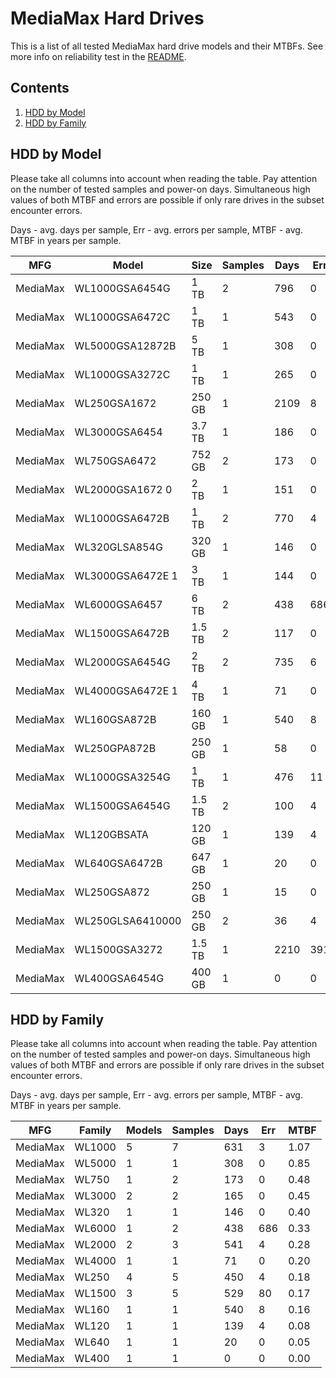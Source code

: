 MediaMax Hard Drives
====================

This is a list of all tested MediaMax hard drive models and their MTBFs. See more
info on reliability test in the [README](https://github.com/linuxhw/SMART).

Contents
--------

1. [ HDD by Model  ](#hdd-by-model)
2. [ HDD by Family ](#hdd-by-family)

HDD by Model
------------

Please take all columns into account when reading the table. Pay attention on the
number of tested samples and power-on days. Simultaneous high values of both MTBF
and errors are possible if only rare drives in the subset encounter errors.

Days - avg. days per sample,
Err  - avg. errors per sample,
MTBF - avg. MTBF in years per sample.

| MFG       | Model              | Size   | Samples | Days  | Err   | MTBF |
|-----------|--------------------|--------|---------|-------|-------|------|
| MediaMax  | WL1000GSA6454G     | 1 TB   | 2       | 796   | 0     | 2.18   |
| MediaMax  | WL1000GSA6472C     | 1 TB   | 1       | 543   | 0     | 1.49   |
| MediaMax  | WL5000GSA12872B    | 5 TB   | 1       | 308   | 0     | 0.85   |
| MediaMax  | WL1000GSA3272C     | 1 TB   | 1       | 265   | 0     | 0.73   |
| MediaMax  | WL250GSA1672       | 250 GB | 1       | 2109  | 8     | 0.64   |
| MediaMax  | WL3000GSA6454      | 3.7 TB | 1       | 186   | 0     | 0.51   |
| MediaMax  | WL750GSA6472       | 752 GB | 2       | 173   | 0     | 0.48   |
| MediaMax  | WL2000GSA1672 0    | 2 TB   | 1       | 151   | 0     | 0.42   |
| MediaMax  | WL1000GSA6472B     | 1 TB   | 2       | 770   | 4     | 0.40   |
| MediaMax  | WL320GLSA854G      | 320 GB | 1       | 146   | 0     | 0.40   |
| MediaMax  | WL3000GSA6472E 1   | 3 TB   | 1       | 144   | 0     | 0.40   |
| MediaMax  | WL6000GSA6457      | 6 TB   | 2       | 438   | 686   | 0.33   |
| MediaMax  | WL1500GSA6472B     | 1.5 TB | 2       | 117   | 0     | 0.32   |
| MediaMax  | WL2000GSA6454G     | 2 TB   | 2       | 735   | 6     | 0.21   |
| MediaMax  | WL4000GSA6472E 1   | 4 TB   | 1       | 71    | 0     | 0.20   |
| MediaMax  | WL160GSA872B       | 160 GB | 1       | 540   | 8     | 0.16   |
| MediaMax  | WL250GPA872B       | 250 GB | 1       | 58    | 0     | 0.16   |
| MediaMax  | WL1000GSA3254G     | 1 TB   | 1       | 476   | 11    | 0.11   |
| MediaMax  | WL1500GSA6454G     | 1.5 TB | 2       | 100   | 4     | 0.08   |
| MediaMax  | WL120GBSATA        | 120 GB | 1       | 139   | 4     | 0.08   |
| MediaMax  | WL640GSA6472B      | 647 GB | 1       | 20    | 0     | 0.05   |
| MediaMax  | WL250GSA872        | 250 GB | 1       | 15    | 0     | 0.04   |
| MediaMax  | WL250GLSA6410000   | 250 GB | 2       | 36    | 4     | 0.02   |
| MediaMax  | WL1500GSA3272      | 1.5 TB | 1       | 2210  | 391   | 0.02   |
| MediaMax  | WL400GSA6454G      | 400 GB | 1       | 0     | 0     | 0.00   |

HDD by Family
-------------

Please take all columns into account when reading the table. Pay attention on the
number of tested samples and power-on days. Simultaneous high values of both MTBF
and errors are possible if only rare drives in the subset encounter errors.

Days - avg. days per sample,
Err  - avg. errors per sample,
MTBF - avg. MTBF in years per sample.

| MFG       | Family                 | Models | Samples | Days  | Err   | MTBF |
|-----------|------------------------|--------|---------|-------|-------|------|
| MediaMax  | WL1000                 | 5      | 7       | 631   | 3     | 1.07   |
| MediaMax  | WL5000                 | 1      | 1       | 308   | 0     | 0.85   |
| MediaMax  | WL750                  | 1      | 2       | 173   | 0     | 0.48   |
| MediaMax  | WL3000                 | 2      | 2       | 165   | 0     | 0.45   |
| MediaMax  | WL320                  | 1      | 1       | 146   | 0     | 0.40   |
| MediaMax  | WL6000                 | 1      | 2       | 438   | 686   | 0.33   |
| MediaMax  | WL2000                 | 2      | 3       | 541   | 4     | 0.28   |
| MediaMax  | WL4000                 | 1      | 1       | 71    | 0     | 0.20   |
| MediaMax  | WL250                  | 4      | 5       | 450   | 4     | 0.18   |
| MediaMax  | WL1500                 | 3      | 5       | 529   | 80    | 0.17   |
| MediaMax  | WL160                  | 1      | 1       | 540   | 8     | 0.16   |
| MediaMax  | WL120                  | 1      | 1       | 139   | 4     | 0.08   |
| MediaMax  | WL640                  | 1      | 1       | 20    | 0     | 0.05   |
| MediaMax  | WL400                  | 1      | 1       | 0     | 0     | 0.00   |
